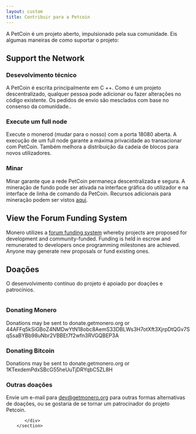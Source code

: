 ```yaml
---
layout: custom
title: Contribuir para a Petcoin
---
```

<div markdown="1" class="text-center container description">
A PetCoin é um projeto aberto, impulsionado pela sua comunidade. Eis algumas maneiras de como suportar o projeto:
</div>

<div class="contribute">
    <section class="container">
          <div class="row">         
               <!-- full block-->
               <div class="full col-lg-12 col-md-12 col-sm-12 col-xs-12">
                        <div class="info-block text-adapt">
                            <div class="row center-xs">
                                <div class="col"><h2>Support the Network</h2></div>
                            </div>
<div class="row start-xs" markdown="1">

### Desevolvimento técnico
A PetCoin é escrita principalmente em C ++. Como é um projeto descentralizado, qualquer pessoa pode adicionar ou fazer alterações no código existente. Os pedidos de envio são mesclados com base no consenso da comunidade.</a>.

### Execute um full node
Execute o monerod (mudar para o nosso) com a porta 18080 aberta. A execução de um full node garante a máxima privacidade ao transacionar com PetCoin. Também melhora a distribuição da cadeia de blocos para novos utilizadores. 

### Minar
Minar garante que a rede PetCoin permaneça descentralizada e segura. A mineração de fundo pode ser ativada na interface gráfica do utilizador e na interface de linha de comando da PetCoin. Recursos adicionais para mineração podem ser vistos [aqui](https://reddit.com/r/MoneroMining).

</div>
                        </div>
               </div>
               <!-- end full block-->
                                      <!-- full block-->
               <div class="full col-lg-12 col-md-12 col-sm-12 col-xs-12">
                        <div class="info-block text-adapt">
                            <div class="row center-xs">
                                <div class="col">
                                    <h2>View the Forum Funding System</h2>
                                </div>
                            </div>
                            <div class="row start-xs">
                                <p>Monero utilizes a <a href="https://forum.getmonero.org">forum funding system</a> whereby projects are proposed for development and community-funded. Funding is held in escrow and remunerated to developers once programming milestones are achieved. Anyone may generate new proposals or fund existing ones.</p>
                            </div>
                        </div>
                </div>
                <!-- full block-->
                <!-- full block-->
               <div class="full col-lg-12 col-md-12 col-sm-12 col-xs-12">
                        <div class="info-block text-adapt">
                            <div class="row center-xs">
                                <div class="col">
                                    <h2>Doações</h2>
                                </div>
                            </div>
                            <div class="row start-xs">
                                <p>O desenvolvimento contínuo do projeto é apoiado por doações e patrocínios.</p>
                            </div>
                            <div class="row center-xs">
                                <div class="col-lg-6">
                                    <img src="/img/donate-monero.png" alt=""/>
                                </div>
                                <div class="col-lg-6">
                                    <img src="/img/donate-bitcoin.png" alt=""/>
                                </div>
                            </div>
                            <div class="row start-xs">
                               <div class="col-xs-12">
                                <h3>Donating Monero</h3>
                                <p>Donations may be sent to donate.getmonero.org or 44AFFq5kSiGBoZ4NMDwYtN18obc8AemS33DBLWs3H7otXft3XjrpDtQGv7SqSsaBYBb98uNbr2VBBEt7f2wfn3RVGQBEP3A</p>
                               </div>
                            </div>
                            <div class="row start-xs">
                               <div class="col-xs-12">
                                <h3>Donating Bitcoin</h3>
                                <p>Donations may be sent to donate.getmonero.org or 1KTexdemPdxSBcG55heUuTjDRYqbC5ZL8H</p>
                                </div>
                            </div>
                            <div class="row start-xs">
                               <div class="col-xs-12">
                                    <h3>Outras doações</h3>
                                    <p>Envie um e-mail para <a href="mailto:dev@getmonero.org">dev@getmonero.org</a> para outras formas alternativas de doações, ou se gostaria de se tornar um patrocinador do projeto Petcoin.</p>
                               </div>
                            </div>
                        </div>
                </div>
                <!-- full block-->

               

              
                
                
           </div>
        </section>
    
</div>
